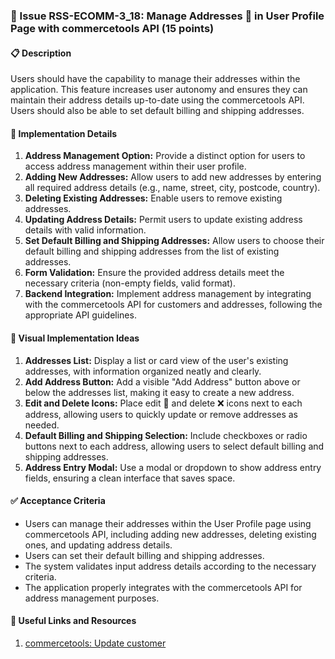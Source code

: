 ### 🎯 Issue RSS-ECOMM-3_18: Manage Addresses 🏡 in User Profile Page with commercetools API (15 points)

#### 📋 Description

Users should have the capability to manage their addresses within the application. This feature increases user autonomy and ensures they can maintain their address details up-to-date using the commercetools API. Users should also be able to set default billing and shipping addresses.

#### 🔨 Implementation Details

1. **Address Management Option:** Provide a distinct option for users to access address management within their user profile.
2. **Adding New Addresses:** Allow users to add new addresses by entering all required address details (e.g., name, street, city, postcode, country).
3. **Deleting Existing Addresses:** Enable users to remove existing addresses.
4. **Updating Address Details:** Permit users to update existing address details with valid information.
5. **Set Default Billing and Shipping Addresses:** Allow users to choose their default billing and shipping addresses from the list of existing addresses.
6. **Form Validation:** Ensure the provided address details meet the necessary criteria (non-empty fields, valid format).
7. **Backend Integration:** Implement address management by integrating with the commercetools API for customers and addresses, following the appropriate API guidelines.

#### 🎨 Visual Implementation Ideas

1. **Addresses List:** Display a list or card view of the user's existing addresses, with information organized neatly and clearly.
2. **Add Address Button:** Add a visible "Add Address" button above or below the addresses list, making it easy to create a new address.
3. **Edit and Delete Icons:** Place edit 📝 and delete ❌ icons next to each address, allowing users to quickly update or remove addresses as needed.
4. **Default Billing and Shipping Selection:** Include checkboxes or radio buttons next to each address, allowing users to select default billing and shipping addresses.
5. **Address Entry Modal:** Use a modal or dropdown to show address entry fields, ensuring a clean interface that saves space.

#### ✅ Acceptance Criteria

- Users can manage their addresses within the User Profile page using commercetools API, including adding new addresses, deleting existing ones, and updating address details.
- Users can set their default billing and shipping addresses.
- The system validates input address details according to the necessary criteria.
- The application properly integrates with the commercetools API for address management purposes.

#### 🔗 Useful Links and Resources

1. [commercetools: Update customer](https://docs.commercetools.com/api/projects/customers#update-actions)

